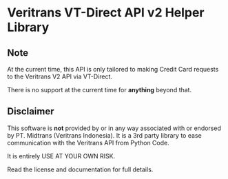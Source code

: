 # Veritrans VT-Direct API v2 Helper Library

## Note

At the current time, this API is only tailored to making 
Credit Card requests to the Veritrans V2 API via VT-Direct.

There is no support at the current time for **anything** beyond that.

## Disclaimer

This software is **not** provided by or in any way associated
with or endorsed by PT. Midtrans (Veritrans Indonesia).  It is
a 3rd party library to ease communication with the Veritrans API
from Python Code.

It is entirely USE AT YOUR OWN RISK.

Read the license and documentation for full details.